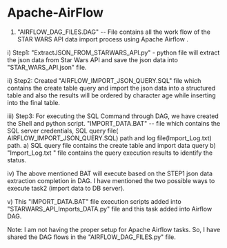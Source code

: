 # Apache-AirFlow


1) "AIRFLOW_DAG_FILES.DAG" -- File contains all the work flow of the STAR WARS API data import process using Apache Airflow .

i) Step1: "ExtractJSON_FROM_STARWARS_API.py" - python file will extract the json data from Star Wars API and save the json data into "STAR_WARS_API.json" file.

ii) Step2: Created "AIRFLOW_IMPORT_JSON_QUERY.SQL" file which contains the create table query and import the json data into a structured table
and also the results will be ordered by character age while inserting into the final table.

iii) Step3: For executing the SQL Command through DAG, we have created the Shell and python script. "IMPORT_DATA.BAT" -- file which contains the SQL server credentials, SQL query file( AIRFLOW_IMPORT_JSON_QUERY.SQL) path and log file(Import_Log.txt) path.
                      a) SQL query file contains the create table and import data query
                      b) "Import_Log.txt " file contains the query execution results to identify the status.

iv) The above mentioned BAT will execute based on the STEP1 json data extraction completion in DAG. I have mentioned the two possible ways to execute task2 (import data to DB server).

v) This "IMPORT_DATA.BAT" file execution scripts added into "STARWARS_API_Imports_DATA.py" file and this task added into Airflow DAG.

Note: I am not having the proper setup for Apache Airflow tasks. So, I have shared the DAG flows in the "AIRFLOW_DAG_FILES.py" file.




